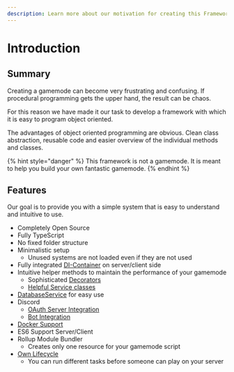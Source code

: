 ```yaml
---
description: Learn more about our motivation for creating this Framework
---
```


# Introduction

## Summary

Creating a gamemode can become very frustrating and confusing. If procedural programming gets the upper hand, the result can be chaos.

For this reason we have made it our task to develop a framework with which it is easy to program object oriented.

The advantages of object oriented programming are obvious. Clean class abstraction, reusable code and easier overview of the individual methods and classes.

{% hint style="danger" %}
This framework is not a gamemode. It is meant to help you build your own fantastic gamemode.
{% endhint %}

## Features

Our goal is to provide you with a simple system that is easy to understand and intuitive to use.

* Completely Open Source
* Fully TypeScript
* No fixed folder structure
* Minimalistic setup
  * Unused systems are not loaded even if they are not used
* Fully integrated [DI-Container](basic-knowledge/di-container.md) on server/client side
* Intuitive helper methods to maintain the performance of your gamemode
  * Sophisticated [Decorators](basic-knowledge/decorators/)
  * [Helpful Service classes](shared/utilsservice.md)
* [DatabaseService](server/database/) for easy use
* Discord
  * [OAuth Server Integration](server/discord/authentication.md)
  * [Bot Integration](server/discord/bot.md)
* [Docker Support](https://github.com/abstractFlo/atlas-starter-docker)
* ES6 Support Server/Client
* Rollup Module Bundler
  * Creates only one resource for your gamemode script
* [Own Lifecycle](basic-knowledge/lifecycle.md)
  * You can run different tasks before someone can play on your server

